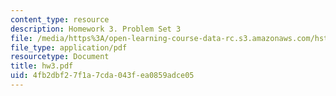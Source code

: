 ```yaml
---
content_type: resource
description: Homework 3. Problem Set 3
file: /media/https%3A/open-learning-course-data-rc.s3.amazonaws.com/hst-950j-medical-computing-spring-2003/4fb2dbf27f1a7cda043fea0859adce05_hw3.pdf
file_type: application/pdf
resourcetype: Document
title: hw3.pdf
uid: 4fb2dbf2-7f1a-7cda-043f-ea0859adce05
---
```

